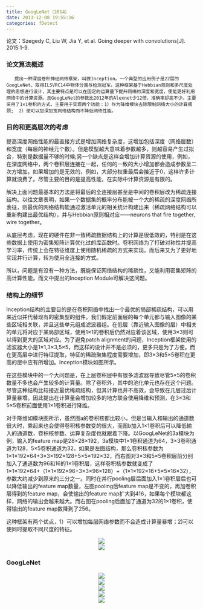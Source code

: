 ```yaml
---
title: GoogLeNet（2014）
date: 2013-12-08 19:55:16
categories: fDetect
---
```


<script type="text/javascript" src="http://cdn.mathjax.org/mathjax/latest/MathJax.js?config=default"></script>

论文：Szegedy C, Liu W, Jia Y, et al. Going deeper with convolutions[J]. 2015:1-9.

### 论文算法概述

       提出一种深度卷积神经网络框架，叫做Inception。一个典型的应用例子是22层的GoogLeNet，取得ILSVRC14中物体分类与检测冠军。这种框架基于Hebbian规则和多尺度处理的思想进行设计，其主要特点是可以在固定的运算量下提升网络的深度和宽度，使能更好利用网络中的计算资源。且GoogLeNet的参数比2012年的Alexnet少12倍，准确率却高不少。主要采用了1×1卷积的方式，主要用于实现两个功能：1）作为降维模块去除限制网络大小的计算瓶颈;  2）使可以加深加宽网络结构而不降低网络性能。

### 目的和更高层次的考虑

   提高深度网络性能的最直接方式是增加网络复杂度，这增加包括深度（网络层数）和宽度（每层的神经元个数）。但是模型越大意味着参数越多，则越容易产生过拟合，特别是数据量不够的时候;另一个缺点是这样会增加计算资源的使用，例如，在深度网络中，两个卷积层连接在一起，任何的一致的大小增加都会造成参数呈二次方增加。如果增加的是无效的，例如，大部分权重最后会接近于0，这样许多计算就浪费了。尽管主要的目的是提高性能，在实际中计算资源是有限的。

   解决上面问题最基本的方法是将最后的全连接层甚至是中间的卷积层改为稀疏连接结构。以往文章表明，如果一个数据集的概率分布能被一个大的稀疏的深度网络所表征，则最优的网络结构能通过激活单元的相关统计构建出来（稀疏网络结构可以重新构建出最优结构），并与Hebbian原则相对应——neurons that fire together, wire together。
   
   从底层考虑，现在的硬件在非一致稀疏数据结构上的计算是很低效的，特别是在这些数据上使用为密集矩阵计算优化过的库函数时。卷积网络为了打破对称性并提高学习率，传统上会在特征维度上使用随机稀疏的方式来实现。而后来又为了更好地实现并行计算，转为使用全连接的方式。

   所以，问题是有没有一种方法，既能保证网络结构的稀疏性，又能利用密集矩阵的高计算性能。而文中提出的Inception Module可解决这问题。


### 结构上的细节

   Inception结构的主要目的是在卷积网络中找出一个最优的局部稀疏结构，可以用来近似并代替现有的密集型的组件。我们假定前面层的每个单元都与输入图像的某些区域相关联，并且这些单元组成滤波器组。在低层（靠近输入图像的层）中相关的单元将对应于某局部区域，使用1×1的卷积后仍然对应着该区域，使用3×3则可以得到更大的区域对应。为了避免patch alignment的问题，Inception框架使用的滤波器大小是1×1,3×3,5×5，而这样的设计并不是必须的，更多只是为了方便。而在更高层中进行特征提取，特征的稀疏聚集程度需要增加，即3×3和5×5卷积在更高的层中应有所增加。Inception模块如图所示。

   在这些模块中的一个大问题是，在上层卷积层中有很多滤波器导致尽管5×5的卷积数量不多也会产生较多的计算量。除了卷积外，其中的池化单元也存在这个问题。尽管这种结构比较接近最优稀疏结构，但其计算也并不高效，会导致在几层过后计算量暴增。因此提出在计算量会增加较多的地方联合使用降维和预测，在3×3和5×5卷积前面使用1×1卷积进行降维。
   
   对于降维如模块图所示，虽然图a的卷积核都比较小，但是当输入和输出的通道数很大时，乘起来也会使得卷积核参数变的很大，而图b加入1×1卷积后可以降低输入的通道数，卷积核参数、运算复杂度也就跟着下降。以GoogLeNet的3a模块为例，输入的feature map是28×28×192，3a模块中1×1卷积通道为64，3×3卷积通道为128，5×5卷积通道为32，如果是左图结构，那么卷积核参数为1×1×192×64+3×3×192×128+5×5×192×32，而右图对3×3和5×5卷积层前分别加入了通道数为96和16的1×1卷积层，这样卷积核参数就变成了1×1×192×64+（1×1×192×96+3×3×96×128）+（1×1×192×16+5×5×16×32），参数大约减少到原来的三分之一。同时在并行pooling层后面加入1×1卷积层后也可以降低输出的feature map数量，左图pooling后feature map是不变的，再加卷积层得到的feature map，会使输出的feature map扩大到416，如果每个模块都这样，网络的输出会越来越大。而右图在pooling后面加了通道为32的1×1卷积，使得输出的feature map数降到了256。

   这种框架有两个优点，1）可以增加每层网络参数而不会造成计算量暴增；2)可以使同时提取不同尺度的特征。

<center><img src="{{ site.baseurl }}/images/pdDetect/googlenet1.png"></center>

<center><img src="{{ site.baseurl }}/images/pdDetect/googlenet2.png"></center>

### GoogLeNet

<center><img src="{{ site.baseurl }}/images/pdDetect/googlenet3.png"></center>

<center><img src="{{ site.baseurl }}/images/pdDetect/googlenet4.png"></center>
<center><img src="{{ site.baseurl }}/images/pdDetect/googlenet5.png"></center>
<center><img src="{{ site.baseurl }}/images/pdDetect/googlenet6.png"></center>
<center><img src="{{ site.baseurl }}/images/pdDetect/googlenet7.png"></center>
